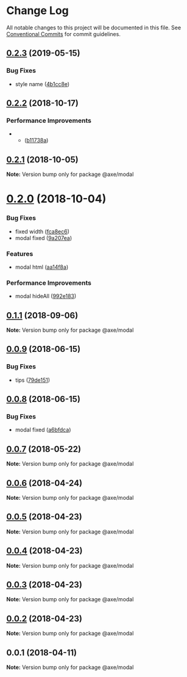 # Change Log

All notable changes to this project will be documented in this file.
See [Conventional Commits](https://conventionalcommits.org) for commit guidelines.

## [0.2.3](https://github.com/ansenhuang/axe/compare/@axe/modal@0.2.2...@axe/modal@0.2.3) (2019-05-15)


### Bug Fixes

* style name ([4b1cc8e](https://github.com/ansenhuang/axe/commit/4b1cc8e))





<a name="0.2.2"></a>
## [0.2.2](https://github.com/ansenhuang/axe/compare/@axe/modal@0.2.1...@axe/modal@0.2.2) (2018-10-17)


### Performance Improvements

* * ([b11738a](https://github.com/ansenhuang/axe/commit/b11738a))




<a name="0.2.1"></a>
## [0.2.1](https://github.com/ansenhuang/axe/compare/@axe/modal@0.2.0...@axe/modal@0.2.1) (2018-10-05)




**Note:** Version bump only for package @axe/modal

<a name="0.2.0"></a>
# [0.2.0](https://github.com/ansenhuang/axe/compare/@axe/modal@0.1.1...@axe/modal@0.2.0) (2018-10-04)


### Bug Fixes

* fixed width ([fca8ec6](https://github.com/ansenhuang/axe/commit/fca8ec6))
* modal fixed ([9a207ea](https://github.com/ansenhuang/axe/commit/9a207ea))


### Features

* modal html ([aa14f8a](https://github.com/ansenhuang/axe/commit/aa14f8a))


### Performance Improvements

* modal hideAll ([992e183](https://github.com/ansenhuang/axe/commit/992e183))




<a name="0.1.1"></a>
## [0.1.1](https://github.com/ansenhuang/axe/compare/@axe/modal@0.0.9...@axe/modal@0.1.1) (2018-09-06)




**Note:** Version bump only for package @axe/modal

<a name="0.0.9"></a>
## [0.0.9](https://github.com/ansenhuang/axe/compare/@axe/modal@0.0.8...@axe/modal@0.0.9) (2018-06-15)


### Bug Fixes

* tips ([79de151](https://github.com/ansenhuang/axe/commit/79de151))




<a name="0.0.8"></a>
## [0.0.8](https://github.com/ansenhuang/axe/compare/@axe/modal@0.0.7...@axe/modal@0.0.8) (2018-06-15)


### Bug Fixes

* modal fixed ([a6bfdca](https://github.com/ansenhuang/axe/commit/a6bfdca))




<a name="0.0.7"></a>
## [0.0.7](https://github.com/ansenhuang/axe/compare/@axe/modal@0.0.6...@axe/modal@0.0.7) (2018-05-22)




**Note:** Version bump only for package @axe/modal

<a name="0.0.6"></a>
## [0.0.6](https://github.com/ansenhuang/axe/compare/@axe/modal@0.0.5...@axe/modal@0.0.6) (2018-04-24)




**Note:** Version bump only for package @axe/modal

<a name="0.0.5"></a>
## [0.0.5](https://github.com/ansenhuang/axe/compare/@axe/modal@0.0.3...@axe/modal@0.0.5) (2018-04-23)




**Note:** Version bump only for package @axe/modal

<a name="0.0.4"></a>
## [0.0.4](https://github.com/ansenhuang/axe/compare/@axe/modal@0.0.3...@axe/modal@0.0.4) (2018-04-23)




**Note:** Version bump only for package @axe/modal

<a name="0.0.3"></a>
## [0.0.3](https://github.com/ansenhuang/axe/compare/@axe/modal@0.0.1...@axe/modal@0.0.3) (2018-04-23)




**Note:** Version bump only for package @axe/modal

<a name="0.0.2"></a>
## [0.0.2](https://github.com/ansenhuang/axe/compare/@axe/modal@0.0.1...@axe/modal@0.0.2) (2018-04-23)




**Note:** Version bump only for package @axe/modal

<a name="0.0.1"></a>
## 0.0.1 (2018-04-11)




**Note:** Version bump only for package @axe/modal
